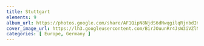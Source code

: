```yaml
---
title: Stuttgart
elements: 9
album_url: https://photos.google.com/share/AF1QipN8NjdS6dNwqgilqRjnbdIK-51Vf6EwqKCjXJLLma7-8KoNpwV2iToAPmJY4s603w?key=X2UwLWh0dks4Z3dPUzNRM1paTlJHakE2ODd3VjdB
cover_image_url: https://lh3.googleusercontent.com/BirJOuunRr4JsW3iVZlNoMHpgMGuoaXtJrjxNJYH9F7CY5fYKU1dYyuMIfVLHVeoGl86Hz8k44yqIqhJPeY3lgExL2flzIlcmU6R8ZPFAQby0A5P6AF28ZCRUAMiVZRt7FVH7dbBcAQk8UUW3FKEIH-NEo3glzKrFZQXNmHaUbPM5_xrrWg5u1A6SBWg9RElG0fRn1O49rlsk27oJE-Z-68TZWkMGzZ14kuPoCI3DHnrgQ9Q2JbB0P1RnSXUiVRNGFyrA2rBSlAhV93g4uHpMkPNdKWxJNbB_PKtqA_jdLNVDe-UL7A1XcRkmO10lDgacwLhhCIDRUnCq3DgCpuBT1zFCGRF4Hx7xWqXHlEcNg3gaUM0mGNfr-ZypR7ZEpxCWXZppT-5ukRgre4qfu3W_98Zyepd0TcjJ-VEhEyHdE1OgeVVe82HikfsnuX8lobvbTD53DMgFF_BwksWQLQtPt4uis_0YUqL4jOgozJRh2R3-LDeOYs0d-bG0GFuWXqC3TGRw8DwfhUClBD4p0eoYj95tN7yY8D4Q3EagmsPevWVa2-freL-dioCmnkaO7n4gjLmXWW-BfDDP-YyJboiRBSt-P_Uqkf65AyzTizfepD-Zse4b_4AN_yi8JjkcRWVE13KJbmUIAJCCC6JL1NaLSTIVHc0cYVWEagXhLBSEoGGgZSqHtMrgNZ3=s218-p-k-no
categories: [ Europe, Germany ]
---
```


